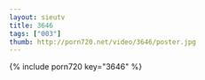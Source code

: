 ```yaml
--- 
layout: sieutv
title: 3646
tags: ["003"]
thumb: http://porn720.net/video/3646/poster.jpg
---
```

{% include porn720 key="3646" %} 
